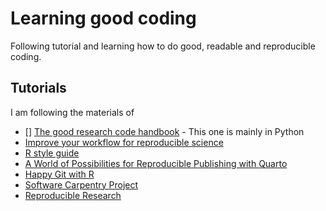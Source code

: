 # Learning good coding
Following tutorial and learning how to do good, readable and reproducible coding.

## Tutorials
I am following the materials of
- [] [The good research code handbook](https://goodresearch.dev/tidy) - This one is mainly in Python
- [Improve your workflow for reproducible science](https://mine-cr.com/talk/2021-improve-workflow-repro-science-oss/)
- [R style guide](http://adv-r.had.co.nz/Style.html)
- [A World of Possibilities for Reproducible Publishing with Quarto](https://mine-cetinkaya-rundel.github.io/quarto-world-of-possibilities-jsm24/)
- [Happy Git with R](http://happygitwithr.com/)
- [Software Carpentry Project](http://software-carpentry.org/)
- [Reproducible Research](https://www.biostat.wisc.edu/~kbroman/presentations/repro_research_withnotes.pdf)

